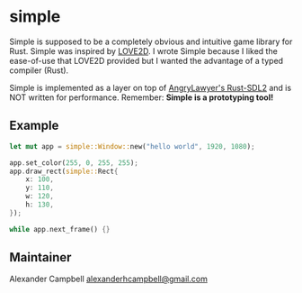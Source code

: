 
simple
======

Simple is supposed to be a completely obvious and intuitive game library for
Rust. Simple was inspired by [LOVE2D](http://love2d.org). I wrote Simple because
I liked the ease-of-use that LOVE2D provided but I wanted the advantage of a
typed compiler (Rust).

Simple is implemented as a layer on top of [AngryLawyer's
Rust-SDL2](https://github.com/AngryLawyer/rust-sdl2) and is NOT written for
performance. Remember: **Simple is a prototyping tool!**

Example
-------

```rust
let mut app = simple::Window::new("hello world", 1920, 1080);

app.set_color(255, 0, 255, 255);
app.draw_rect(simple::Rect{
    x: 100,
    y: 110,
    w: 120,
    h: 130,
});

while app.next_frame() {}
```


Maintainer
----------

Alexander Campbell <alexanderhcampbell@gmail.com>

